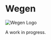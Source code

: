 # Wegen

![Wegen Logo](https://raw.githubusercontent.com/cassell/wegen/logo/thin-black-sm.png)


A work in progress.
